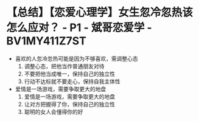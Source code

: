 # 【总结】【恋爱心理学】女生忽冷忽热该怎么应对？ - P1 - 斌哥恋爱学 - BV1MY411Z7ST

-   喜欢的人忽冷忽热可能是因为不够喜欢，需调整心态
    1.  调整心态，把他当作普通朋友对待
    2.  不要把他当成唯一，保持自己的独立性
    3.  行动不达标就不要走心，保持自我主体性
-   爱情是一场游戏，需要争取更大的地盘
    1.  爱情是一场游戏，需要争取更大的地盘
    2.  让对方把握得了你，保持自己的独立性
    3.  聪明的女人会懂得你的好